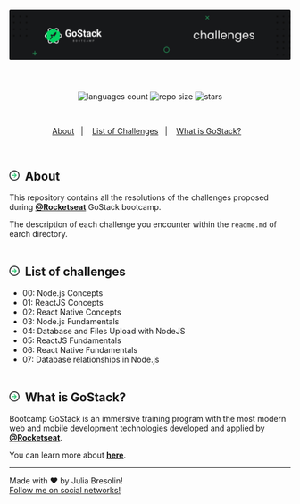 <h1 align="center">
    <img alt="gostack-challenges-header" title="gostack-challenges" src=".docs/header.svg" width="900px" />
</h1>
<br>
<p align="center">
  <img alt="languages count" src="https://img.shields.io/github/languages/count/jbresolinn/rocketseat-gostack?color=17181A"/>
  <img alt="repo size" src="https://img.shields.io/github/repo-size/jbresolinn/rocketseat-gostack?color=17181A">
  <img alt="stars" src="https://img.shields.io/github/stars/jbresolinn/rocketseat-gostack?color=17181A">
</p>
<br>
<p align="center">
  <a href="#-about">About</a>&nbsp;&nbsp;&nbsp;|&nbsp;&nbsp;&nbsp;
  <a href="#-list-of-challenges">List of Challenges</a>&nbsp;&nbsp;&nbsp;|&nbsp;&nbsp;&nbsp;
  <a href="#-what-is-gostack">What is GoStack?</a>&nbsp;&nbsp;&nbsp;
</p>
<br>

## <img src=".docs/label.svg" width="18px">&nbsp; About

This repository contains all the resolutions of the challenges proposed during <b><a href="https://github.com/Rocketseat">@Rocketseat</a></b> GoStack bootcamp.

The description of each challenge you encounter within the `readme.md` of earch directory.
<br><br>

## <img src=".docs/label.svg" width="18px">&nbsp; List of challenges

- 00: Node.js Concepts
- 01: ReactJS Concepts
- 02: React Native Concepts
- 03: Node.js Fundamentals
- 04: Database and Files Upload with NodeJS
- 05: ReactJS Fundamentals
- 06: React Native Fundamentals
- 07: Database relationships in Node.js
<br><br>

## <img src=".docs/label.svg" width="18px">&nbsp; What is GoStack?

Bootcamp GoStack is an immersive training program with the most modern web and mobile development technologies developed and applied by <b>[@Rocketseat](https://github.com/Rocketseat)</b>.

You can learn more about <b>[here](https://rocketseat.com.br/gostack)</b>.

---

Made with ❤ by Julia Bresolin! <br>
[Follow me on social networks!](https://linktr.ee/juliabresolin)

